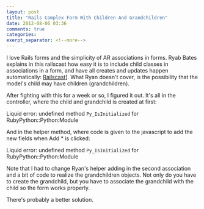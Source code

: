 ```yaml
---
layout: post
title: "Rails Complex Form With Children And Grandchildren"
date: 2012-08-06 03:36
comments: true
categories: 
exerpt_separator: <!--more-->
---
```

I love Rails forms and the simplicity of AR associations in forms.  Ryab Bates explains in this railscast how easy it is to include child classes in associations in a form, and have all creates and updates happen automatically: [Railscast][railscast]].  What Ryan doesn't cover, is the possibility that the model's child may have children (grandchildren).
<!-- more -->

After fighting with this for a week or so, I figured it out.  It's all in the controller, where the child and grandchild is created at first:

Liquid error: undefined method `Py_IsInitialized` for RubyPython::Python:Module

And in the helper method, where code is given to the javascript to add the new fields when Add * is clicked:

Liquid error: undefined method `Py_IsInitialized` for RubyPython::Python:Module

Note that I had to change Ryan's helper adding in the second association and a bit of code to realize the grandchildren objects. Not only do you have to create the grandchild, but you have to associate the grandchild with the child so the form works properly.

There's probably a better solution.

[railscast]: http://railscasts.com/episodes/196-nested-model-form-revised

<!-- see https://github.com/Shopify/liquid/wiki/Liquid-for-Designers for stuff 
# H1
## H2
[I'm an inline-style link](https://www.google.com)
![alt text](https://github.com/adam-p/markdown-here/raw/master/src/common/images/icon48.png 'Logo Title Text 1')
```javascript
var s = 'JavaScript syntax highlighting';
alert(s);
```
   * an unordered list item (note a newline is required before the list begins)
   1. an ordered list item
| Tables        | Are           | Cool  |
| ------------- |:-------------:| -----:|
| col 3 is      | right-aligned | $1600 |
-->

